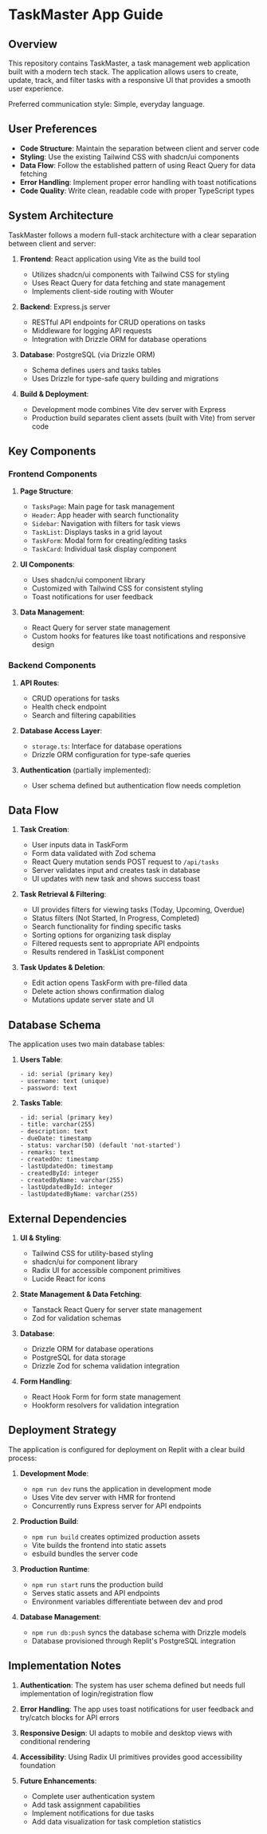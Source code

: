 # TaskMaster App Guide

## Overview

This repository contains TaskMaster, a task management web application built with a modern tech stack. The application allows users to create, update, track, and filter tasks with a responsive UI that provides a smooth user experience.

Preferred communication style: Simple, everyday language.

## User Preferences

- **Code Structure**: Maintain the separation between client and server code
- **Styling**: Use the existing Tailwind CSS with shadcn/ui components
- **Data Flow**: Follow the established pattern of using React Query for data fetching
- **Error Handling**: Implement proper error handling with toast notifications
- **Code Quality**: Write clean, readable code with proper TypeScript types

## System Architecture

TaskMaster follows a modern full-stack architecture with a clear separation between client and server:

1. **Frontend**: React application using Vite as the build tool
   - Utilizes shadcn/ui components with Tailwind CSS for styling
   - Uses React Query for data fetching and state management
   - Implements client-side routing with Wouter

2. **Backend**: Express.js server
   - RESTful API endpoints for CRUD operations on tasks
   - Middleware for logging API requests
   - Integration with Drizzle ORM for database operations

3. **Database**: PostgreSQL (via Drizzle ORM)
   - Schema defines users and tasks tables
   - Uses Drizzle for type-safe query building and migrations

4. **Build & Deployment**:
   - Development mode combines Vite dev server with Express
   - Production build separates client assets (built with Vite) from server code

## Key Components

### Frontend Components

1. **Page Structure**:
   - `TasksPage`: Main page for task management
   - `Header`: App header with search functionality
   - `Sidebar`: Navigation with filters for task views
   - `TaskList`: Displays tasks in a grid layout
   - `TaskForm`: Modal form for creating/editing tasks
   - `TaskCard`: Individual task display component

2. **UI Components**:
   - Uses shadcn/ui component library
   - Customized with Tailwind CSS for consistent styling
   - Toast notifications for user feedback

3. **Data Management**:
   - React Query for server state management
   - Custom hooks for features like toast notifications and responsive design

### Backend Components

1. **API Routes**:
   - CRUD operations for tasks
   - Health check endpoint
   - Search and filtering capabilities

2. **Database Access Layer**:
   - `storage.ts`: Interface for database operations
   - Drizzle ORM configuration for type-safe queries

3. **Authentication** (partially implemented):
   - User schema defined but authentication flow needs completion

## Data Flow

1. **Task Creation**:
   - User inputs data in TaskForm
   - Form data validated with Zod schema
   - React Query mutation sends POST request to `/api/tasks`
   - Server validates input and creates task in database
   - UI updates with new task and shows success toast

2. **Task Retrieval & Filtering**:
   - UI provides filters for viewing tasks (Today, Upcoming, Overdue)
   - Status filters (Not Started, In Progress, Completed)
   - Search functionality for finding specific tasks
   - Sorting options for organizing task display
   - Filtered requests sent to appropriate API endpoints
   - Results rendered in TaskList component

3. **Task Updates & Deletion**:
   - Edit action opens TaskForm with pre-filled data
   - Delete action shows confirmation dialog
   - Mutations update server state and UI

## Database Schema

The application uses two main database tables:

1. **Users Table**:
   ```
   - id: serial (primary key)
   - username: text (unique)
   - password: text
   ```

2. **Tasks Table**:
   ```
   - id: serial (primary key)
   - title: varchar(255)
   - description: text
   - dueDate: timestamp
   - status: varchar(50) (default 'not-started')
   - remarks: text
   - createdOn: timestamp
   - lastUpdatedOn: timestamp
   - createdById: integer
   - createdByName: varchar(255)
   - lastUpdatedById: integer
   - lastUpdatedByName: varchar(255)
   ```

## External Dependencies

1. **UI & Styling**:
   - Tailwind CSS for utility-based styling
   - shadcn/ui for component library
   - Radix UI for accessible component primitives
   - Lucide React for icons

2. **State Management & Data Fetching**:
   - Tanstack React Query for server state management
   - Zod for validation schemas

3. **Database**:
   - Drizzle ORM for database operations
   - PostgreSQL for data storage
   - Drizzle Zod for schema validation integration

4. **Form Handling**:
   - React Hook Form for form state management
   - Hookform resolvers for validation integration

## Deployment Strategy

The application is configured for deployment on Replit with a clear build process:

1. **Development Mode**:
   - `npm run dev` runs the application in development mode
   - Uses Vite dev server with HMR for frontend
   - Concurrently runs Express server for API endpoints

2. **Production Build**:
   - `npm run build` creates optimized production assets
   - Vite builds the frontend into static assets
   - esbuild bundles the server code

3. **Production Runtime**:
   - `npm run start` runs the production build
   - Serves static assets and API endpoints
   - Environment variables differentiate between dev and prod

4. **Database Management**:
   - `npm run db:push` syncs the database schema with Drizzle models
   - Database provisioned through Replit's PostgreSQL integration

## Implementation Notes

1. **Authentication**: The system has user schema defined but needs full implementation of login/registration flow

2. **Error Handling**: The app uses toast notifications for user feedback and try/catch blocks for API errors

3. **Responsive Design**: UI adapts to mobile and desktop views with conditional rendering

4. **Accessibility**: Using Radix UI primitives provides good accessibility foundation

5. **Future Enhancements**:
   - Complete user authentication system
   - Add task assignment capabilities
   - Implement notifications for due tasks
   - Add data visualization for task completion statistics